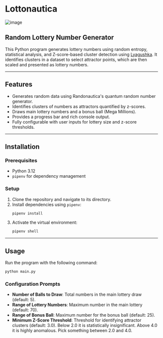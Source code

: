 # Lottonautica

![image](https://github.com/user-attachments/assets/6a946397-fbdb-4a86-8e8b-7bf658f09fa3)

## Random Lottery Number Generator

This Python program generates lottery numbers using random entropy, statistical analysis, and Z-score-based cluster detection using [Lyagushka](https://github.com/randogoth/lyagushka). It identifies clusters in a dataset to select attractor points, which are then scaled and presented as lottery numbers.

---

## Features

- Generates random data using Randonautica's quantum random number generator.
- Identifies clusters of numbers as attractors quantified by z-scores.
- Draws main lottery numbers and a bonus ball (Mega Millions).
- Provides a progress bar and rich console output.
- Fully configurable with user inputs for lottery size and z-score thresholds.

---

## Installation

### Prerequisites

- Python 3.12
- `pipenv` for dependency management

### Setup

1. Clone the repository and navigate to its directory.
2. Install dependencies using `pipenv`:
   ```bash
   pipenv install
   ```
3. Activate the virtual environment:
   ```bash
   pipenv shell
   ```

---

## Usage

Run the program with the following command:

```bash
python main.py
```

### Configuration Prompts

- **Number of Balls to Draw**: Total numbers in the main lottery draw (default: 5).
- **Range of Lottery Numbers**: Maximum number in the main lottery (default: 70).
- **Range of Bonus Ball**: Maximum number for the bonus ball (default: 25).
- **Minimum Z-Score Threshold**: Threshold for identifying attractor clusters (default: 3.0). Below 2.0 it is statistically insignificant. Above 4.0 it is highly anomalous. Pick something between 2.0 and 4.0.
